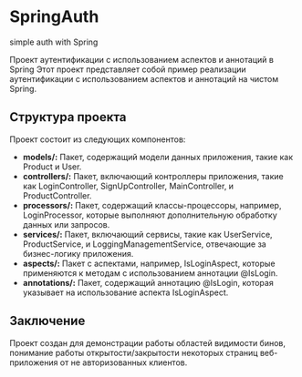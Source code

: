 # SpringAuth
simple auth with Spring

Проект аутентификации с использованием аспектов и аннотаций в Spring
Этот проект представляет собой пример реализации аутентификации с использованием аспектов и аннотаций на чистом Spring. 

## Структура проекта
Проект состоит из следующих компонентов:

- **models/:** Пакет, содержащий модели данных приложения, такие как Product и User.
- **controllers/:**  Пакет, включающий контроллеры приложения, такие как LoginController, SignUpController, MainController, и ProductController.
- **processors/:** Пакет, содержащий классы-процессоры, например, LoginProcessor, которые выполняют дополнительную обработку данных или запросов.
- **services/:** Пакет, включающий сервисы, такие как UserService, ProductService, и LoggingManagementService, отвечающие за бизнес-логику приложения.
- **aspects/:**  Пакет с аспектами, например, IsLoginAspect, которые применяются к методам с использованием аннотации @IsLogin.
- **annotations/:** Пакет, содержащий аннотацию @IsLogin, которая указывает на использование аспекта IsLoginAspect.

## Заключение
Проект создан для демонстрации работы областей видимости бинов, понимание работы открытости/закрытости некоторых страниц веб-приложения от не авторизованных клиентов.
